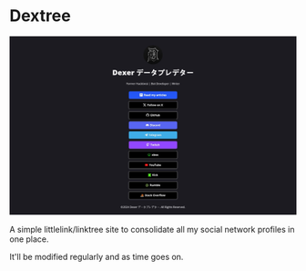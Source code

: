 # Dextree

![dextree](images/dextree.jpg)

A simple littlelink/linktree site to consolidate all my social network profiles in one place.

It'll be modified regularly and as time goes on.
